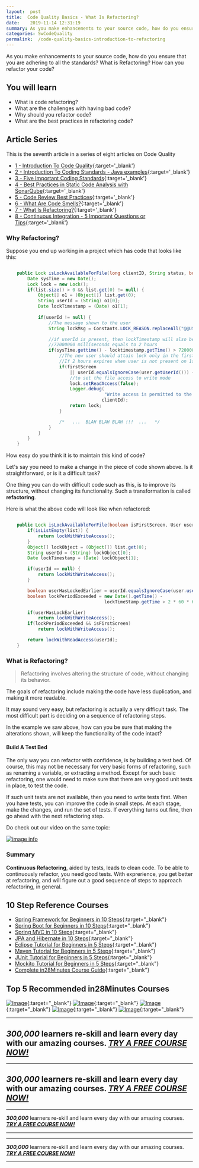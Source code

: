 ```yaml
---
layout:  post
title:  Code Quality Basics - What Is Refactoring?
date:    2019-11-14 12:31:19
summary: As you make enhancements to your source code, how do you ensure that you are adhering to all the standards? What is Refactoring? How can you refactor your code?
categories: SwCodeQuality
permalink:  /code-quality-basics-introduction-to-refactoring
---
```


As you make enhancements to your source code, how do you ensure that you are adhering to all the standards? What is Refactoring? How can you refactor your code?

## You will learn
- What is code refactoring?
- What are the challenges with having bad code?
- Why should you refactor code?
- What are the best practices in refactoring code?

## Article Series

This is the seventh article in a series of eight articles on Code Quality
- [1 - Introduction To Code Quality](/introduction-to-code-quality){:target='_blank'}
- [2 - Introduction To Coding Standards - Java examples](/coding-standards-with-java-examples){:target='_blank'}
- [3 - Five Important Coding Standards](/code-quality-five-important-coding-standards){:target='_blank'}
- [4 - Best Practices in Static Code Analysis with SonarQube](/static-code-analysis-and-code-quality-best-practices-sonarqube){:target='_blank'}
- [5 - Code Review Best Practices](/code-review-best-practices){:target='_blank'}
- [6 - What Are Code Smells?](/code-quality-code-smells){:target='_blank'}
- [7 - What Is Refactoring?](/code-quality-basics-introduction-to-refactoring){:target='_blank'}
- [8 - Continuous Integration - 5 Important Questions or Tips](/five-tips-on-continuous-integration-best-practices){:target='_blank'}


### Why Refactoring?

Suppose you end up working in  a project which has code that looks like this:

```java

	public Lock isLockAvailableForFile(long clientID, String status, boolean firstScreen, User user, List list) {
		Date sysTime = new Date();
		Lock lock = new Lock();
		if(list.size() > 0 && list.get(0) != null) {
			Object[] o1 = (Object[]) list.get(0);
			String userId = (String) o1[0];
			Date lockTimestamp = (Date) o1[1];
		
			if(userId != null) {
				//The message shown to the user
				String lockMsg = Constants.LOCK_REASON.replaceAll("@@USER@@", userId);

				//if userId is present, then lockTimestamp will also be present
				//72000000 milliseconds equals to 2 hours
				if(sysTime.gettime() - locktimestamp.getTime() > 7200000) {
					//The new user should attain lock only in the first screen
					//If 2 hours expires when user is not present on 1st screen, then user Id...
					if(firstScreen 
						|| userId.equalsIgnoreCase(user.getUserId())) {
						//to set the file access to write mode
						lock.setReadAccess(false);
						Logger.debug(
									 "Write access is permitted to the User for client {0}",
									clientId);
						return lock;
					}

					/*   ...  BLAH BLAH BLAH !!!  ...   */
				}
			}
		}
	}

```

How easy do you think it is to maintain this kind of code? 

Let's say you need to make a change in the piece of code shown above. Is it straightforward, or is it a difficult task?

One thing you can do with difficult code such as this, is to improve its structure, without changing its functionality. Such a transformation is called **refactoring**. 

Here is what the above code will look like when refactored:

```java

	public Lock isLockAvailableForFile(boolean isFirstScreen, User user, List list) {
		if(isListEmpty(list)) {
			return lockWithWriteAccess();
		}
		Object[] lockObject = (Object[]) list.get(0);
		String userId = (String) lockObject[0];
		Date lockTimestamp = (Date) lockObject[1];

		if(userId == null) {
			return lockWithWriteAccess();
		}

		boolean userHasLockedEarlier = userId.equalsIgnoreCase(user.userId);
		boolean lockPeriodExceeded = new Date().getTime() -
									 lockTimeStamp.getTime > 2 * 60 * 60 * 1000;

		if(userHasLockEarlier)
			return lockWithWriteAccess();
		if(lockPeriodExceeded && isFirstScreen)
			return lockWithWriteAccess();

		return lockWithReadAccess(userId);
	}

```

### What is Refactoring?

> Refactoring involves altering the structure of code, without changing its behavior. 

The goals of refactoring include making the code have less duplication, and making it more readable. 

It may sound very easy, but refactoring is actually a very difficult task. The most difficult part is deciding on a sequence of refactoring steps. 

In the example we saw above, how can you be sure that making the alterations shown, will keep the functionality of the code intact?

#### Build A Test Bed

The only way you can refactor with confidence, is by building a test bed.  Of course, this may not be necessary for very basic forms of refactoring, such as renaming a variable, or extracting a method. Except for such basic refactoring, one would need to make sure that there are very good unit tests in place, to test the code. 

If such unit tests are not available, then you need to write tests first. When you have tests, you can improve the code in small steps. At each stage, make the changes, and run the set of tests. If everything turns out fine, then go ahead with the next refactoring step. 

Do check out our video on the same topic:

[![image info](images/Capture-070-01.png)](https://www.youtube.com/watch?v=2kxgoBZw9Xc)

### Summary

**Continuous Refactoring**, aided by tests, leads to clean code. To be able to continuously refactor, you need good tests. With exprerience, you get better at refactoring, and will figure out a good sequence of steps to approach refactoring, in general.

## 10 Step Reference Courses

- [Spring Framework for Beginners in 10 Steps](https://courses.in28minutes.com/p/spring-framework-for-beginners){:target="_blank"}
- [Spring Boot for Beginners in 10 Steps](https://courses.in28minutes.com/p/spring-boot-for-beginners-in-10-steps){:target="_blank"}
- [Spring MVC in 10 Steps](https://www.youtube.com/watch?v=BjNhGaZDr0Y){:target="_blank"}
- [JPA and Hibernate in 10 Steps](https://courses.in28minutes.com/p/jpa-and-hibernate-tutorial-for-beginners-with-spring-boot){:target="_blank"}
- [Eclipse Tutorial for Beginners in 5 Steps](https://courses.in28minutes.com/p/eclipse-tutorial-for-beginners){:target="_blank"}
- [Maven Tutorial for Beginners in 5 Steps](https://courses.in28minutes.com/p/maven-tutorial-for-beginners-in-5-steps){:target="_blank"}
- [JUnit Tutorial for Beginners in 5 Steps](https://courses.in28minutes.com/p/junit-tutorial-for-beginners){:target="_blank"}
- [Mockito Tutorial for Beginners in 5 Steps](https://courses.in28minutes.com/p/mockito-for-beginner-in-5-steps){:target="_blank"}
- [Complete in28Minutes Course Guide](https://courses.in28minutes.com/p/in28minutes-course-guide){:target="_blank"}

## Top 5 Recommended in28Minutes Courses
[![Image](/images/Course-Go-Full-Stack-With-Spring-Boot-and-React.png "Go Full Stack with Spring Boot and React")](https://www.udemy.com/course/full-stack-application-with-spring-boot-and-react/?couponCode=NOVEMBER-2019){:target="_blank"}
[![Image](/images/Course-Master-Microservices-with-Spring-Boot-and-Spring-Cloud.png "Master Microservices with Spring Boot and Spring Cloud")](https://www.udemy.com/course/microservices-with-spring-boot-and-spring-cloud/?couponCode=NOVEMBER-2019){:target="_blank"}
[![Image](/images/Course-Spring-Framework-Master-Class---Beginner-to-Expert.png "Spring Master Class - Beginner to Expert")](https://www.udemy.com/course/spring-tutorial-for-beginners/?couponCode=NOVEMBER-2019){:target="_blank"}
[![Image](/images/Course-KubernetesCrashCourse.png "Kubernetes Crash Course for Java Spring Boot Developers")](https://www.udemy.com/course/kubernetes-crash-course-for-java-developers/?couponCode=NOVEMBER-2019){:target="_blank"}
[![Image](/images/Course-DockerCrashCourseForJavaSpringBootDevelopers.png "Docker Crash Course for Java Spring Boot Developers")](https://www.udemy.com/course/docker-course-with-java-and-spring-boot-for-beginners/?couponCode=NOVEMBER-2019){:target="_blank"}

---
***300,000*** learners re-skill and learn every day with our amazing courses. ***[TRY A FREE COURSE NOW!](https://rebrand.ly/in28minutes-try-free-course)***
---

---
***300,000*** learners re-skill and learn every day with our amazing courses. ***[TRY A FREE COURSE NOW!](https://rebrand.ly/in28minutes-try-free-course)***
---


---

***300,000*** learners re-skill and learn every day with our amazing courses. ***[TRY A FREE COURSE NOW!](https://rebrand.ly/in28minutes-try-free-course)***

---
---

***300,000*** learners re-skill and learn every day with our amazing courses. ***[TRY A FREE COURSE NOW!](https://rebrand.ly/in28minutes-try-free-course)***

---


